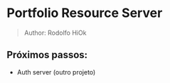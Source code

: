 # Portfolio Resource Server

> Author: Rodolfo HiOk

## Próximos passos:

- Auth server (outro projeto)
